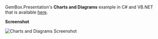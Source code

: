 GemBox.Presentation's **Charts and Diagrams** example in C# and VB.NET that is available [here](https://www.gemboxsoftware.com/presentation/examples/powerpoint-charts-diagrams/701).

**Screenshot**

![Charts and Diagrams Screenshot](https://www.gemboxsoftware.com/Presentation/Examples/Content/Preservation/ChartsAndDiagrams/ChartsAndDiagrams.png)